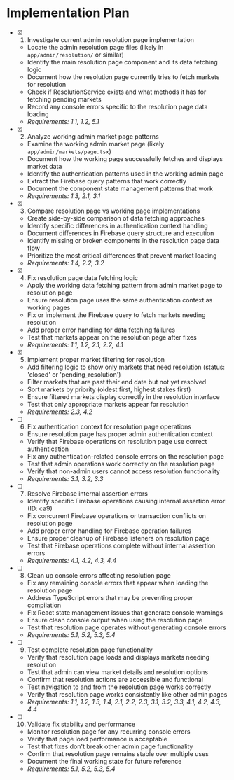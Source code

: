 # Implementation Plan

- [x] 1. Investigate current admin resolution page implementation
  - Locate the admin resolution page files (likely in `app/admin/resolution/` or similar)
  - Identify the main resolution page component and its data fetching logic
  - Document how the resolution page currently tries to fetch markets for resolution
  - Check if ResolutionService exists and what methods it has for fetching pending markets
  - Record any console errors specific to the resolution page data loading
  - _Requirements: 1.1, 1.2, 5.1_

- [x] 2. Analyze working admin market page patterns
  - Examine the working admin market page (likely `app/admin/markets/page.tsx`)
  - Document how the working page successfully fetches and displays market data
  - Identify the authentication patterns used in the working admin page
  - Extract the Firebase query patterns that work correctly
  - Document the component state management patterns that work
  - _Requirements: 1.3, 2.1, 3.1_

- [x] 3. Compare resolution page vs working page implementations
  - Create side-by-side comparison of data fetching approaches
  - Identify specific differences in authentication context handling
  - Document differences in Firebase query structure and execution
  - Identify missing or broken components in the resolution page data flow
  - Prioritize the most critical differences that prevent market loading
  - _Requirements: 1.4, 2.2, 3.2_

- [x] 4. Fix resolution page data fetching logic
  - Apply the working data fetching pattern from admin market page to resolution page
  - Ensure resolution page uses the same authentication context as working pages
  - Fix or implement the Firebase query to fetch markets needing resolution
  - Add proper error handling for data fetching failures
  - Test that markets appear on the resolution page after fixes
  - _Requirements: 1.1, 1.2, 2.1, 2.2, 4.1_

- [x] 5. Implement proper market filtering for resolution
  - Add filtering logic to show only markets that need resolution (status: 'closed' or 'pending_resolution')
  - Filter markets that are past their end date but not yet resolved
  - Sort markets by priority (oldest first, highest stakes first)
  - Ensure filtered markets display correctly in the resolution interface
  - Test that only appropriate markets appear for resolution
  - _Requirements: 2.3, 4.2_

- [ ] 6. Fix authentication context for resolution page operations
  - Ensure resolution page has proper admin authentication context
  - Verify that Firebase operations on resolution page use correct authentication
  - Fix any authentication-related console errors on the resolution page
  - Test that admin operations work correctly on the resolution page
  - Verify that non-admin users cannot access resolution functionality
  - _Requirements: 3.1, 3.2, 3.3_

- [ ] 7. Resolve Firebase internal assertion errors
  - Identify specific Firebase operations causing internal assertion error (ID: ca9)
  - Fix concurrent Firebase operations or transaction conflicts on resolution page
  - Add proper error handling for Firebase operation failures
  - Ensure proper cleanup of Firebase listeners on resolution page
  - Test that Firebase operations complete without internal assertion errors
  - _Requirements: 4.1, 4.2, 4.3, 4.4_

- [ ] 8. Clean up console errors affecting resolution page
  - Fix any remaining console errors that appear when loading the resolution page
  - Address TypeScript errors that may be preventing proper compilation
  - Fix React state management issues that generate console warnings
  - Ensure clean console output when using the resolution page
  - Test that resolution page operates without generating console errors
  - _Requirements: 5.1, 5.2, 5.3, 5.4_

- [ ] 9. Test complete resolution page functionality
  - Verify that resolution page loads and displays markets needing resolution
  - Test that admin can view market details and resolution options
  - Confirm that resolution actions are accessible and functional
  - Test navigation to and from the resolution page works correctly
  - Verify that resolution page works consistently like other admin pages
  - _Requirements: 1.1, 1.2, 1.3, 1.4, 2.1, 2.2, 2.3, 3.1, 3.2, 3.3, 4.1, 4.2, 4.3, 4.4_

- [ ] 10. Validate fix stability and performance
  - Monitor resolution page for any recurring console errors
  - Verify that page load performance is acceptable
  - Test that fixes don't break other admin page functionality
  - Confirm that resolution page remains stable over multiple uses
  - Document the final working state for future reference
  - _Requirements: 5.1, 5.2, 5.3, 5.4_